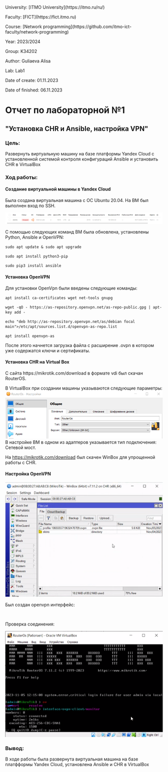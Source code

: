 <p>University: [ITMO University](https://itmo.ru/ru/)</p>
<p>Faculty: [FICT](https://fict.itmo.ru)</p>
<p>Course: [Network programming](https://github.com/itmo-ict-faculty/network-programming)</p>
<p>Year: 2023/2024 </p>
<p>Group: K34202</p>
<p>Author: Guliaeva Alisa</p>
<p>Lab: Lab1 </p>
<p>Date of create: 01.11.2023 </p>
<p>Date of finished: 06.11.2023</p>
<h1>Отчет по лабораторной №1</h1>
<h2>"Установка CHR и Ansible, настройка VPN"</h2>

<h3>Цель:</h3>
<p> Развернуть виртуальную машину на базе платформы Yandex Cloud с установленной системой контроля конфигураций Ansible и установить CHR в VirtualBox</p>

<h3>Ход работы:</h3>

<h4>Создание виртуальной машины в Yandex Cloud</h4>

<p>Была создана виртуальная машина с ОС Ubuntu 20.04. На ВМ был выполнен вход по SSH.</p>
<img src='VM_description.png' alt=''>
<p>С помощью следующих команд ВМ была обновлена, установлены Python, Ansible и OpenVPN:</p>
<pre><code>sudo apt update & sudo apt upgrade</code></pre>
<pre><code>sudo apt install python3-pip</code></pre>
<pre><code>sudo pip3 install ansible</code></pre>

<h4>Установка OpenVPN</h4>
<p>Для установки OpenVpn были введены следующие команды:</p>
<pre><code>apt install ca-certificates wget net-tools gnupg</code></pre>
<pre><code>wget -qO - https://as-repository.openvpn.net/as-repo-public.gpg | apt-key add -</code></pre>
<pre><code>echo "deb http://as-repository.openvpn.net/as/debian focal main">/etc/apt/sources.list.d/openvpn-as-repo.list</code></pre>
<pre><code>apt install openvpn-as</code></pre>
<p>После этого начнется загрузка файла с расширение .ovpn в котором уже содержатся ключи и сертификаты.</p>
<h4>Установка CHR на Virtual Box</h4>

<p> С сайта https://mikrotik.com/download в формате vdi был скачан RouterOS. </p>
<div>
В VirtualBox при создании машины указываются следующие параметры:
<img src='Settings_VM.png' alt=''>
В настройке ВМ в одном из адаптеров указывается тип подключения: Сетевой мост.

На https://mikrotik.com/download был скачен WinBox для упрощенной работы с CHR.

</div>

<h4>Настройка OpenVPN</h4>
<p></p>
<img src='ovpn_file.png' alt=''>
<p>Был создан openvpn интерфейс:</p>
<img src='Create_OpenVPN_interface.png' alt=''>

<p>Проверка соединения:</p>
<img src='Result.png' alt=''>

<h3>Вывод:</h3>
<p>В ходе работы была развернута виртуальная машина на базе платфформы Yandex Cloud, установлена Ansible и CHR в VirtualBox</p>
